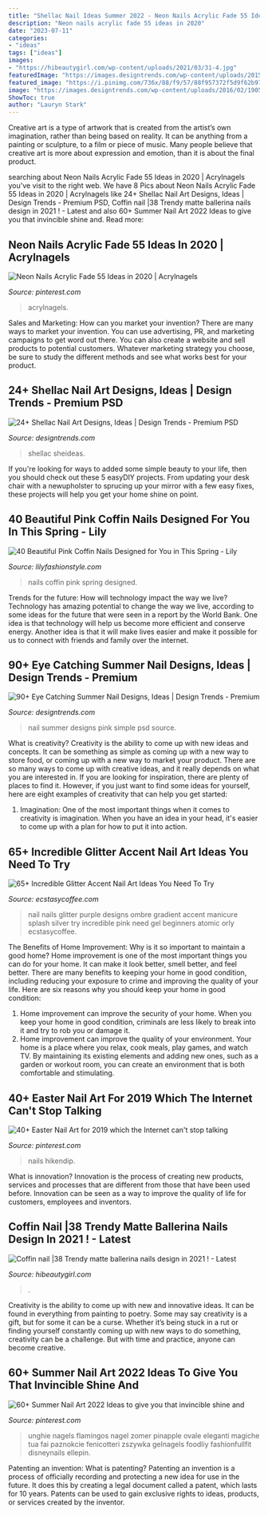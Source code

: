 ```yaml
---
title: "Shellac Nail Ideas Summer 2022 - Neon Nails Acrylic Fade 55 Ideas In 2020"
description: "Neon nails acrylic fade 55 ideas in 2020"
date: "2023-07-11"
categories:
- "ideas"
tags: ["ideas"]
images:
- "https://hibeautygirl.com/wp-content/uploads/2021/03/31-4.jpg"
featuredImage: "https://images.designtrends.com/wp-content/uploads/2015/10/06082102/Simple-Pink-Summer-Nail-Designs.jpg"
featured_image: "https://i.pinimg.com/736x/88/f9/57/88f957372f5d9f62b9713fe579dbc3cb.jpg"
image: "https://images.designtrends.com/wp-content/uploads/2016/02/19054439/Maroon-Colored-Nail.jpg"
ShowToc: true
author: "Lauryn Stark"
---
```



Creative art is a type of artwork that is created from the artist’s own imagination, rather than being based on reality. It can be anything from a painting or sculpture, to a film or piece of music. Many people believe that creative art is more about expression and emotion, than it is about the final product.

	

		
searching about Neon Nails Acrylic Fade 55 Ideas in 2020 | Acrylnagels you've visit to the right web. We have 8 Pics about Neon Nails Acrylic Fade 55 Ideas in 2020 | Acrylnagels like 24+ Shellac Nail Art Designs, Ideas | Design Trends - Premium PSD, Coffin nail |38 Trendy matte ballerina nails design in 2021 ! - Latest and also 60+ Summer Nail Art 2022 Ideas to give you that invincible shine and. Read more:
		
    
## Neon Nails Acrylic Fade 55 Ideas In 2020 | Acrylnagels

<img loading=lazy src="https://i.pinimg.com/736x/88/f9/57/88f957372f5d9f62b9713fe579dbc3cb.jpg" onerror="this.onerror=null;this.src='https://tse4.mm.bing.net/th?id=OIP.3oBCEQFG_igEJfbaPjgdNQAAAA&amp;pid=15.1';" alt="Neon Nails Acrylic Fade 55 Ideas in 2020 | Acrylnagels">

_Source: pinterest.com_

>acrylnagels. 

	

Sales and Marketing: How can you market your invention?
There are many ways to market your invention. You can use advertising, PR, and marketing campaigns to get word out there. You can also create a website and sell products to potential customers. Whatever marketing strategy you choose, be sure to study the different methods and see what works best for your product.

    
## 24+ Shellac Nail Art Designs, Ideas | Design Trends - Premium PSD

<img loading=lazy src="https://images.designtrends.com/wp-content/uploads/2016/02/19054439/Maroon-Colored-Nail.jpg" onerror="this.onerror=null;this.src='https://tse3.mm.bing.net/th?id=OIP.Q4cmQkbn1w3ZWfOfduHwuQHaHa&amp;pid=15.1';" alt="24+ Shellac Nail Art Designs, Ideas | Design Trends - Premium PSD">

_Source: designtrends.com_

>shellac sheideas. 

	

If you're looking for ways to added some simple beauty to your life, then you should check out these 5 easyDIY projects. From updating your desk chair with a newupholster to sprucing up your mirror with a few easy fixes, these projects will help you get your home shine on point.

    
## 40 Beautiful Pink Coffin Nails Designed For You In This Spring - Lily

<img loading=lazy src="https://lilyfashionstyle.com/wp-content/uploads/2020/02/2-16.jpg" onerror="this.onerror=null;this.src='https://tse3.mm.bing.net/th?id=OIP.eAb9zD71oiVFamsubcN8mwHaKi&amp;pid=15.1';" alt="40 Beautiful Pink Coffin Nails Designed for You in This Spring - Lily">

_Source: lilyfashionstyle.com_

>nails coffin pink spring designed. 

	

Trends for the future: How will technology impact the way we live?
Technology has amazing potential to change the way we live, according to some ideas for the future that were seen in a report by the World Bank. One idea is that technology will help us become more efficient and conserve energy. Another idea is that it will make lives easier and make it possible for us to connect with friends and family over the internet.

    
## 90+ Eye Catching Summer Nail Designs, Ideas | Design Trends - Premium

<img loading=lazy src="https://images.designtrends.com/wp-content/uploads/2015/10/06082102/Simple-Pink-Summer-Nail-Designs.jpg" onerror="this.onerror=null;this.src='https://tse1.mm.bing.net/th?id=OIP.wWFTRnkWM_akuD791DT1JQHaFj&amp;pid=15.1';" alt="90+ Eye Catching Summer Nail Designs, Ideas | Design Trends - Premium">

_Source: designtrends.com_

>nail summer designs pink simple psd source. 

	

What is creativity?
Creativity is the ability to come up with new ideas and concepts. It can be something as simple as coming up with a new way to store food, or coming up with a new way to market your product. There are so many ways to come up with creative ideas, and it really depends on what you are interested in. If you are looking for inspiration, there are plenty of places to find it. However, if you just want to find some ideas for yourself, here are eight examples of creativity that can help you get started: 
1) Imagination: One of the most important things when it comes to creativity is imagination. When you have an idea in your head, it's easier to come up with a plan for how to put it into action.

    
## 65+ Incredible Glitter Accent Nail Art Ideas You Need To Try

<img loading=lazy src="https://i1.wp.com/www.ecstasycoffee.com/wp-content/uploads/2016/10/Glitter-Accent-Nail-Art-15.jpg?resize=600%2C897" onerror="this.onerror=null;this.src='https://tse3.mm.bing.net/th?id=OIP.S5W8hZve_GTfTQwh-D09HQHaLE&amp;pid=15.1';" alt="65+ Incredible Glitter Accent Nail Art Ideas You Need To Try">

_Source: ecstasycoffee.com_

>nail nails glitter purple designs ombre gradient accent manicure splash silver try incredible pink need gel beginners atomic orly ecstasycoffee. 

	

The Benefits of Home Improvement: Why is it so important to maintain a good home?
Home improvement is one of the most important things you can do for your home. It can make it look better, smell better, and feel better. There are many benefits to keeping your home in good condition, including reducing your exposure to crime and improving the quality of your life. Here are six reasons why you should keep your home in good condition: 
1. Home improvement can improve the security of your home. When you keep your home in good condition, criminals are less likely to break into it and try to rob you or damage it. 
2. Home improvement can improve the quality of your environment. Your home is a place where you relax, cook meals, play games, and watch TV. By maintaining its existing elements and adding new ones, such as a garden or workout room, you can create an environment that is both comfortable and stimulating. 

    
## 40+ Easter Nail Art For 2019 Which The Internet Can&#039;t Stop Talking

<img loading=lazy src="https://i.pinimg.com/736x/65/f3/0a/65f30a84b5f0e20fba876f17fba97c04.jpg" onerror="this.onerror=null;this.src='https://tse2.mm.bing.net/th?id=OIP.RSGFu5_rnN92jGQZzWghegHaHa&amp;pid=15.1';" alt="40+ Easter Nail Art for 2019 which the Internet can&#039;t stop talking">

_Source: pinterest.com_

>nails hikendip. 

	

What is innovation?
Innovation is the process of creating new products, services and processes that are different from those that have been used before. Innovation can be seen as a way to improve the quality of life for customers, employees and inventors.

    
## Coffin Nail |38 Trendy Matte Ballerina Nails Design In 2021 ! - Latest

<img loading=lazy src="https://hibeautygirl.com/wp-content/uploads/2021/03/31-4.jpg" onerror="this.onerror=null;this.src='https://tse2.mm.bing.net/th?id=OIP.-a34Y_IjpKnawesMyNHq1AHaKT&amp;pid=15.1';" alt="Coffin nail |38 Trendy matte ballerina nails design in 2021 ! - Latest">

_Source: hibeautygirl.com_

>. 

	

Creativity is the ability to come up with new and innovative ideas. It can be found in everything from painting to poetry. Some may say creativity is a gift, but for some it can be a curse. Whether it’s being stuck in a rut or finding yourself constantly coming up with new ways to do something, creativity can be a challenge. But with time and practice, anyone can become creative.

    
## 60+ Summer Nail Art 2022 Ideas To Give You That Invincible Shine And

<img loading=lazy src="https://i.pinimg.com/736x/16/f9/a5/16f9a5a3ebbf72d3155615f3bd0b2f2e.jpg" onerror="this.onerror=null;this.src='https://tse3.mm.bing.net/th?id=OIP.kkzokHmeAKg_pIwFG_1ljQHaNK&amp;pid=15.1';" alt="60+ Summer Nail Art 2022 Ideas to give you that invincible shine and">

_Source: pinterest.com_

>unghie nagels flamingos nagel zomer pinapple ovale eleganti magiche tua fai paznokcie fenicotteri zszywka gelnagels foodliy fashionfullfit disneynails ellepin. 

	

Patenting an invention: What is patenting?
Patenting an invention is a process of officially recording and protecting a new idea for use in the future. It does this by creating a legal document called a patent, which lasts for 10 years. Patents can be used to gain exclusive rights to ideas, products, or services created by the inventor.

